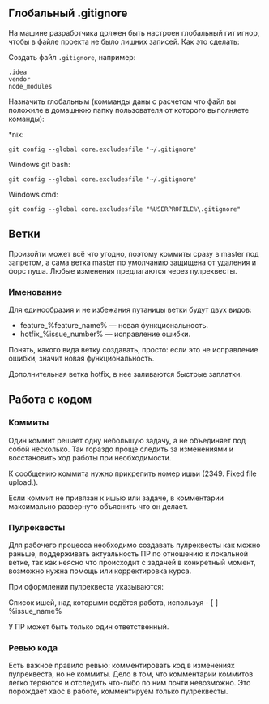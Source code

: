 ## Глобальный .gitignore

На машине разработчика должен быть настроен глобальный гит игнор, чтобы в файле проекта не было лишних записей. Как это сделать:

Создать файл `.gitignore`, например:

```
.idea
vendor
node_modules
```

Назначить глобальным (комманды даны с расчетом что файл вы положиле в домашнюю папку пользователя от которого выполняете команды):

*nix:
```
git config --global core.excludesfile '~/.gitignore'
```
Windows git bash:
```
git config --global core.excludesfile '~/.gitignore'
```
Windows cmd:
```
git config --global core.excludesfile "%USERPROFILE%\.gitignore"
```

## Ветки

Произойти может всё что угодно, поэтому коммиты сразу в master под запретом, а сама ветка master по умолчанию защищена от удаления и форс пуша. Любые изменения предлагаются через пулреквесты.

### Именование

Для единообразия и не избежания путаницы ветки будут двух видов: 

* feature_%feature_name% — новая функциональность.
* hotfix_%issue_number% — исправление ошибки.

Понять, какого вида ветку создавать, просто: если это не исправление ошибки, значит новая функциональность.

Дополнительная ветка hotfix, в нее заливаются быстрые заплатки.

## Работа с кодом

### Коммиты

Один коммит решает одну небольшую задачу, а не объединяет под собой несколько. Так гораздо проще следить за изменениями и восстановить ход работы при необходимости.


К сообщению коммита нужно прикрепить номер ишьи (2349. Fixed file upload.).

Если коммит не привязан к ишью или задаче, в комментарии максимально развернуто объяснить что он делает.

### Пулреквесты

Для рабочего процесса необходимо создавать пулреквесты как можно раньше, поддерживать актуальность ПР по отношению к локальной ветке, так как неясно что происходит с задачей в конкретный момент, возможно нужна помощь или корректировка курса.

При оформлении пулреквеста указываются:

Cписок ишей, над которыми ведётся работа, используя - [ ] %issue_name%

У ПР может быть только один ответственный.

### Ревью кода

Есть важное правило ревью: комментировать код в изменениях пулреквеста, но не коммиты. 
Дело в том, что комментарии коммитов легко теряются и отследить что-либо по ним почти невозможно. 
Это порождает хаос в работе, комментируем только пулреквесты.



